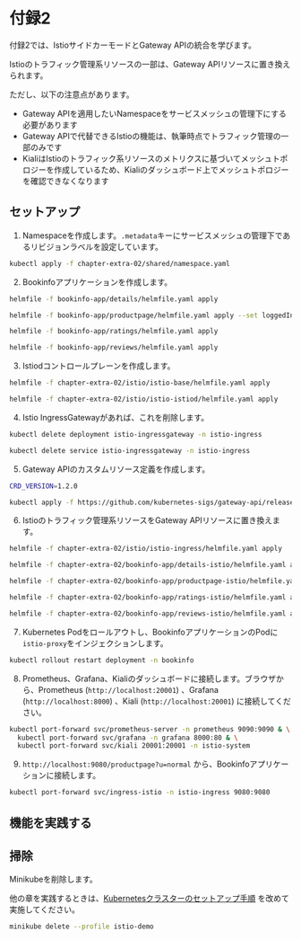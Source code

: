 # 付録2

付録2では、IstioサイドカーモードとGateway APIの統合を学びます。

Istioのトラフィック管理系リソースの一部は、Gateway APIリソースに置き換えられます。

ただし、以下の注意点があります。

- Gateway APIを適用したいNamespaceをサービスメッシュの管理下にする必要があります
- Gateway APIで代替できるIstioの機能は、執筆時点でトラフィック管理の一部のみです
- KialiはIstioのトラフィック系リソースのメトリクスに基づいてメッシュトポロジーを作成しているため、Kialiのダッシュボード上でメッシュトポロジーを確認できなくなります

## セットアップ

1. Namespaceを作成します。`.metadata`キーにサービスメッシュの管理下であるリビジョンラベルを設定しています。

```bash
kubectl apply -f chapter-extra-02/shared/namespace.yaml
```

2. Bookinfoアプリケーションを作成します。

```bash
helmfile -f bookinfo-app/details/helmfile.yaml apply

helmfile -f bookinfo-app/productpage/helmfile.yaml apply --set loggedIn.enabled=true

helmfile -f bookinfo-app/ratings/helmfile.yaml apply

helmfile -f bookinfo-app/reviews/helmfile.yaml apply
```

3. Istiodコントロールプレーンを作成します。

```bash
helmfile -f chapter-extra-02/istio/istio-base/helmfile.yaml apply

helmfile -f chapter-extra-02/istio/istio-istiod/helmfile.yaml apply
```

4. Istio IngressGatewayがあれば、これを削除します。

```bash
kubectl delete deployment istio-ingressgateway -n istio-ingress

kubectl delete service istio-ingressgateway -n istio-ingress
```

5. Gateway APIのカスタムリソース定義を作成します。

```bash
CRD_VERSION=1.2.0

kubectl apply -f https://github.com/kubernetes-sigs/gateway-api/releases/download/v${CRD_VERSION}/standard-install.yaml
```

6. Istioのトラフィック管理系リソースをGateway APIリソースに置き換えます。

```bash
helmfile -f chapter-extra-02/istio/istio-ingress/helmfile.yaml apply

helmfile -f chapter-extra-02/bookinfo-app/details-istio/helmfile.yaml apply

helmfile -f chapter-extra-02/bookinfo-app/productpage-istio/helmfile.yaml apply

helmfile -f chapter-extra-02/bookinfo-app/ratings-istio/helmfile.yaml apply

helmfile -f chapter-extra-02/bookinfo-app/reviews-istio/helmfile.yaml apply
```

7. Kubernetes Podをロールアウトし、BookinfoアプリケーションのPodに`istio-proxy`をインジェクションします。

```bash
kubectl rollout restart deployment -n bookinfo
```

8. Prometheus、Grafana、Kialiのダッシュボードに接続します。ブラウザから、Prometheus (`http://localhost:20001`) 、Grafana (`http://localhost:8000`) 、Kiali (`http://localhost:20001`) に接続してください。

```bash
kubectl port-forward svc/prometheus-server -n prometheus 9090:9090 & \
  kubectl port-forward svc/grafana -n grafana 8000:80 & \
  kubectl port-forward svc/kiali 20001:20001 -n istio-system
```

9. `http://localhost:9080/productpage?u=normal` から、Bookinfoアプリケーションに接続します。

```bash
kubectl port-forward svc/ingress-istio -n istio-ingress 9080:9080
```

## 機能を実践する

## 掃除

Minikubeを削除します。

他の章を実践するときは、[Kubernetesクラスターのセットアップ手順](../README.md) を改めて実施してください。

```bash
minikube delete --profile istio-demo
```
